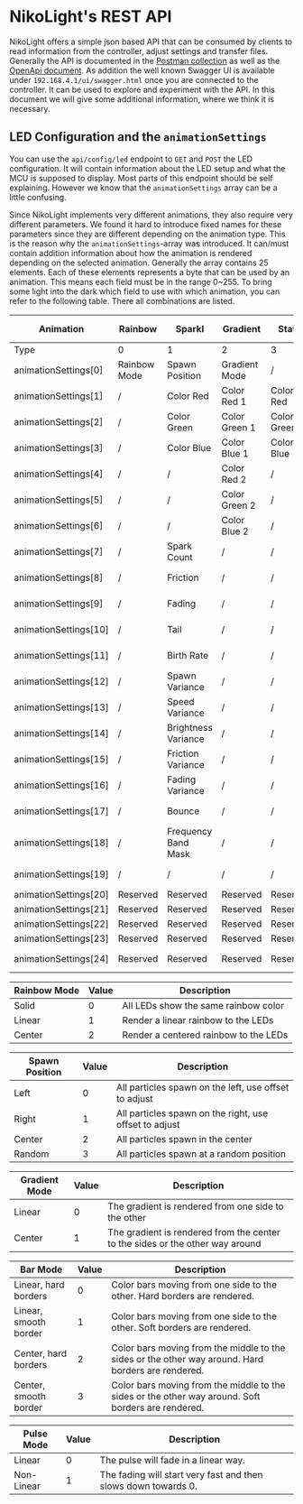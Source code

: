 # NikoLight's REST API

NikoLight offers a simple json based API that can be consumed by clients to read information from the controller, adjust settings and transfer files.
Generally the API is documented in the [Postman collection](NikoLight%20API.postman_collection.json) as well as the [OpenApi document](OpenApi.yaml).
As addition the well known Swagger UI is available under `192.168.4.1/ui/swagger.html` once you are connected to the controller.
It can be used to explore and experiment with the API.
In this document we will give some additional information, where we think it is necessary.

## LED Configuration and the `animationSettings`

You can use the `api/config/led` endpoint to `GET` and `POST` the LED configuration.
It will contain information about the LED setup and what the MCU is supposed to display.
Most parts of this endpoint should be self explaining.
However we know that the `animationSettings` array can be a little confusing.

Since NikoLight implements very different animations, they also require very different parameters.
We found it hard to introduce fixed names for these parameters since they are different depending on the animation type.
This is the reason why the `animationSettings`-array was introduced.
It can/must contain addition information about how the animation is rendered depending on the selected animation.
Generally the array contains 25 elements.
Each of these elements represents a byte that can be used by an animation.
This means each field must be in the range 0~255.
To bring some light into the dark which field to use with which animation, you can refer to the following table.
There all combinations are listed.

| Animation             | Rainbow      | Sparkl              | Gradient      | Static      | Color Bar     | Rainbow Motion | Gradient Motion | Pulse               | Equalizer           | FSEQ          |
| --------------------- | ------------ | ------------------- | ------------- | ----------- | ------------- | -------------- | --------------- | ------------------- | ------------------- | ------------- |
| Type                  | 0            | 1                   | 2             | 3           | 4             | 5              | 6               | 7                   | 8                   | 255           |
| animationSettings[0]  | Rainbow Mode | Spawn Position      | Gradient Mode | /           | Bar Mode      | Rainbow Mode   | Gradient Mode   | Pulse Mode          | /                   | Don't change  |
| animationSettings[1]  | /            | Color Red           | Color Red 1   | Color Red   | Color Red 1   | /              | Color Red 1     | Color Red           | Color Red 1         | Don't change  |
| animationSettings[2]  | /            | Color Green         | Color Green 1 | Color Green | Color Green 1 | /              | Color Green 1   | Color Green         | Color Green 1       | Don't change  |
| animationSettings[3]  | /            | Color Blue          | Color Blue 1  | Color Blue  | Color Blue 1  | /              | Color Blue 1    | Color Blue          | Color Blue 1        | Don't change  |
| animationSettings[4]  | /            | /                   | Color Red 2   | /           | Color Red 2   | /              | Color Red 2     | /                   | Color Red 2         | Don't change  |
| animationSettings[5]  | /            | /                   | Color Green 2 | /           | Color Green 2 | /              | Color Green 2   | /                   | Color Green 2       | Don't change  |
| animationSettings[6]  | /            | /                   | Color Blue 2  | /           | Color Blue 2  | /              | Color Blue 2    | /                   | Color blue 2        | Don't change  |
| animationSettings[7]  | /            | Spark Count         | /             | /           | /             | /              | /               | /                   | Rainbow Speed       | Don't change  |
| animationSettings[8]  | /            | Friction            | /             | /           | /             | /              | /               | /                   | Auto Gain           | Don't change  |
| animationSettings[9]  | /            | Fading              | /             | /           | /             | /              | /               | Fading              | /                   | Don't change  |
| animationSettings[10] | /            | Tail                | /             | /           | /             | /              | /               | /                   | /                   | Don't change  |
| animationSettings[11] | /            | Birth Rate          | /             | /           | /             | /              | /               | /                   | /                   | Don't change  |
| animationSettings[12] | /            | Spawn Variance      | /             | /           | /             | /              | /               | /                   | /                   | Don't change  |
| animationSettings[13] | /            | Speed Variance      | /             | /           | /             | /              | /               | /                   | /                   | Don't change  |
| animationSettings[14] | /            | Brightness Variance | /             | /           | /             | /              | /               | /                   | /                   | Don't change  |
| animationSettings[15] | /            | Friction Variance   | /             | /           | /             | /              | /               | /                   | /                   | Don't change  |
| animationSettings[16] | /            | Fading Variance     | /             | /           | /             | /              | /               | /                   | /                   | Don't change  |
| animationSettings[17] | /            | Bounce              | /             | /           | /             | /              | /               | /                   | /                   | Don't change  |
| animationSettings[18] | /            | Frequency Band Mask | /             | /           | /             | /              | /               | Frequency Band Mask | Frequency Band Mask | Don't change  |
| animationSettings[19] | /            | /                   | /             | /           | /             | /              | /               | /                   | /                   | Don't change  |
| animationSettings[20] | Reserved     | Reserved            | Reserved      | Reserved    | Reserved      | Reserved       | Reserved        | Reserved            | Reserved            | File ID       |
| animationSettings[21] | Reserved     | Reserved            | Reserved      | Reserved    | Reserved      | Reserved       | Reserved        | Reserved            | Reserved            | File ID       |
| animationSettings[22] | Reserved     | Reserved            | Reserved      | Reserved    | Reserved      | Reserved       | Reserved        | Reserved            | Reserved            | File ID       |
| animationSettings[23] | Reserved     | Reserved            | Reserved      | Reserved    | Reserved      | Reserved       | Reserved        | Reserved            | Reserved            | File ID       |
| animationSettings[24] | Reserved     | Reserved            | Reserved      | Reserved    | Reserved      | Reserved       | Reserved        | Reserved            | Reserved            | Previous type |

| Rainbow Mode | Value | Description                           |
| ------------ | ----- | ------------------------------------- |
| Solid        | 0     | All LEDs show the same rainbow color  |
| Linear       | 1     | Render a linear rainbow to the LEDs   |
| Center       | 2     | Render a centered rainbow to the LEDs |

| Spawn Position | Value | Description                                            |
| -------------- | ----- | ------------------------------------------------------ |
| Left           | 0     | All particles spawn on the left, use offset to adjust  |
| Right          | 1     | All particles spawn on the right, use offset to adjust |
| Center         | 2     | All particles spawn in the center                      |
| Random         | 3     | All particles spawn at a random position               |

| Gradient Mode | Value | Description                                                                   |
| ------------- | ----- | ----------------------------------------------------------------------------- |
| Linear        | 0     | The gradient is rendered from one side to the other                           |
| Center        | 1     | The gradient is rendered from the center to the sides or the other way around |

| Bar Mode              | Value | Description                                                                                        |
| --------------------- | ----- | -------------------------------------------------------------------------------------------------- |
| Linear, hard borders  | 0     | Color bars moving from one side to the other. Hard borders are rendered.                           |
| Linear, smooth border | 1     | Color bars moving from one side to the other. Soft borders are rendered.                           |
| Center, hard borders  | 2     | Color bars moving from the middle to the sides or the other way around. Hard borders are rendered. |
| Center, smooth border | 3     | Color bars moving from the middle to the sides or the other way around. Soft borders are rendered. |

| Pulse Mode | Value | Description                                                    |
| ---------- | ----- | -------------------------------------------------------------- |
| Linear     | 0     | The pulse will fade in a linear way.                           |
| Non-Linear | 1     | The fading will start very fast and then slows down towards 0. |
